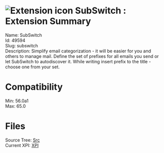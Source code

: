 # ![Extension icon](https://addons.thunderbird.net/user-media/addon_icons/49/49594-64.png?modified=1453906670) SubSwitch : Extension Summary

Name: SubSwitch  
Id: 49594  
Slug: subswitch  
Description: Simplify email categorization - it will be easier for you and others to manage mail. Define the set of prefixes for all emails you send or let SubSwitch to autodiscover it. While writing insert prefix to the title - choose one from your set.
  

# Compatibility
Min: 56.0a1  
Max: 65.0  

# Files

Source Tree: [Src](C:/Dev/Thunderbird/ThunderKdB/xall/x60/49594-subswitch/src)  
Current XPI: [XPI](C:/Dev/Thunderbird/ThunderKdB/xall/x60/49594-subswitch/xpi)  



